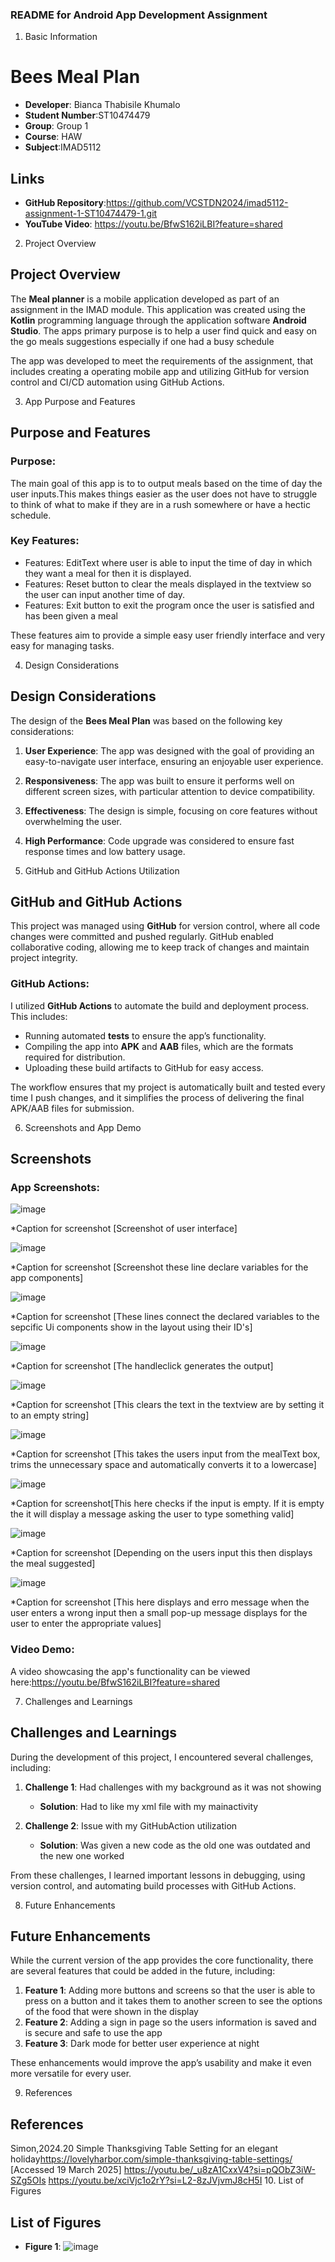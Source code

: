 
### **README for Android App Development Assignment**


1. Basic Information

# Bees Meal Plan
- **Developer**: Bianca Thabisile Khumalo
- **Student Number**:ST10474479
- **Group**: Group 1
- **Course**: HAW
- **Subject**:IMAD5112

## Links
- **GitHub Repository**:https://github.com/VCSTDN2024/imad5112-assignment-1-ST10474479-1.git
- **YouTube Video**: https://youtu.be/BfwS162iLBI?feature=shared

2. Project Overview

## Project Overview

The **Meal planner** is a mobile application developed as part of an assignment in the IMAD module. This application was created using the **Kotlin** programming language through the application software **Android Studio**. 
The apps primary purpose is to help a user find quick and easy on the go meals suggestions especially if one had a busy schedule

The app was developed to meet the requirements of the assignment, that includes creating a operating mobile app and utilizing GitHub for version control and CI/CD automation using GitHub Actions.

3. App Purpose and Features

## Purpose and Features

### Purpose:
The main goal of this app is to to output meals based on the time of day the user inputs.This makes things easier as the user does not have to struggle to think of what to make if they are in a rush somewhere or have a hectic schedule.

### Key Features:
- Features: EditText where user is able to input the time of day in which they want a meal for then it is displayed.
- Features: Reset button to clear the meals displayed in the textview so the user can input another time of day.
- Features: Exit button to exit the program once the user is satisfied and has been given a meal
  
These features aim to provide a simple easy user friendly interface and very easy for managing tasks.


4. Design Considerations

## Design Considerations

The design of the **Bees Meal Plan** was based on the following key considerations:

1. **User Experience**: The app was designed with the goal of providing an easy-to-navigate user interface, ensuring an enjoyable user experience.
   
2. **Responsiveness**: The app was built to ensure it performs well on different screen sizes, with particular attention to device compatibility.
   
3. **Effectiveness**: The design is simple, focusing on core features without overwhelming the user.
   
4. **High Performance**: Code upgrade was considered to ensure fast response times and low battery usage.

5. GitHub and GitHub Actions Utilization

## GitHub and GitHub Actions

This project was managed using **GitHub** for version control, where all code changes were committed and pushed regularly. GitHub enabled collaborative coding, allowing me to keep track of changes and maintain project integrity.

### GitHub Actions:
I utilized **GitHub Actions** to automate the build and deployment process. This includes:

- Running automated **tests** to ensure the app’s functionality.
- Compiling the app into **APK** and **AAB** files, which are the formats required for distribution.
- Uploading these build artifacts to GitHub for easy access.

The workflow ensures that my project is automatically built and tested every time I push changes, and it simplifies the process of delivering the final APK/AAB files for submission.

6. Screenshots and App Demo

## Screenshots

### App Screenshots:

![image](https://github.com/user-attachments/assets/f3ce46f8-ae79-42c4-8843-afd865c8893d)

*Caption for screenshot [Screenshot of user interface]

![image](https://github.com/user-attachments/assets/b33afa2d-57e6-4910-a7f2-9c30d651ffbd)

*Caption for screenshot [Screenshot these line declare variables for the app components]

![image](https://github.com/user-attachments/assets/c1e03d93-7c83-450c-afbc-3ee35364f2eb)

*Caption for screenshot [These lines connect the declared variables to the sepcific Ui components show in the layout using their ID's]

![image](https://github.com/user-attachments/assets/2c90039e-3cba-474c-9b18-851078f0abb6)

*Caption for screenshot [The handleclick generates the output]

![image](https://github.com/user-attachments/assets/1d2b474e-2102-433f-a60d-0919ab90acf6)

*Caption for screenshot [This clears the text in the textview are by setting it to an empty string]

![image](https://github.com/user-attachments/assets/7d00f891-a0cf-45e5-bc29-47605931a322)

*Caption for screenshot [This takes the users input from the mealText box, trims the unnecessary space and automatically converts it to a lowercase]

![image](https://github.com/user-attachments/assets/f3de4434-9607-4a83-9024-d4800056e493)

*Caption for screenshot[This here checks if the input is empty. If it is empty the it will display a message asking the user to type something valid]

![image](https://github.com/user-attachments/assets/3cffa98c-1494-4f29-bac7-b0f3137ab866)

*Caption for screenshot [Depending on the users input this then displays the meal suggested]

![image](https://github.com/user-attachments/assets/2cd6aee1-11c1-4784-a357-661dfd7f4d75)

*Caption for screenshot [This here displays and erro message when the user enters a wrong input then a small pop-up message displays for the user to enter the appropriate values]

### Video Demo:
A video showcasing the app's functionality can be viewed here:https://youtu.be/BfwS162iLBI?feature=shared

7. Challenges and Learnings

## Challenges and Learnings

During the development of this project, I encountered several challenges, including:

1. **Challenge 1**: Had challenges with my background as it was not showing
   - **Solution**: Had to like my xml file with my mainactivity
   
2. **Challenge 2**: Issue with my GitHubAction utilization
   - **Solution**: Was given a new code as the old one was outdated and the new one worked

From these challenges, I learned important lessons in debugging, using version control, and automating build processes with GitHub Actions.

8. Future Enhancements

## Future Enhancements

While the current version of the app provides the core functionality, there are several features that could be added in the future, including:

1. **Feature 1**: Adding more buttons and screens so that the user is able to press on a button and it takes them to another screen to see the options of the food that were shown in the display
2. **Feature 2**: Adding a sign in page so the users information is saved and is secure and safe to use the app
3. **Feature 3**: Dark mode for better user experience at night

These enhancements would improve the app’s usability and make it even more versatile for every user.

9. References

## References
Simon,2024.20 Simple Thanksgiving Table Setting for an elegant holiday<https://lovelyharbor.com/simple-thanksgiving-table-settings/> [Accessed 19 March 2025]
<https://youtu.be/_u8zA1CxxV4?si=pQObZ3iW-SZg5OIs>
<https://youtu.be/xciVjc1o2rY?si=L2-8zJVjvmJ8cH5I>
10. List of Figures

## List of Figures

- **Figure 1**: ![image](https://github.com/user-attachments/assets/c04a63f9-5be9-45b5-87fd-5cb4174556dc)


